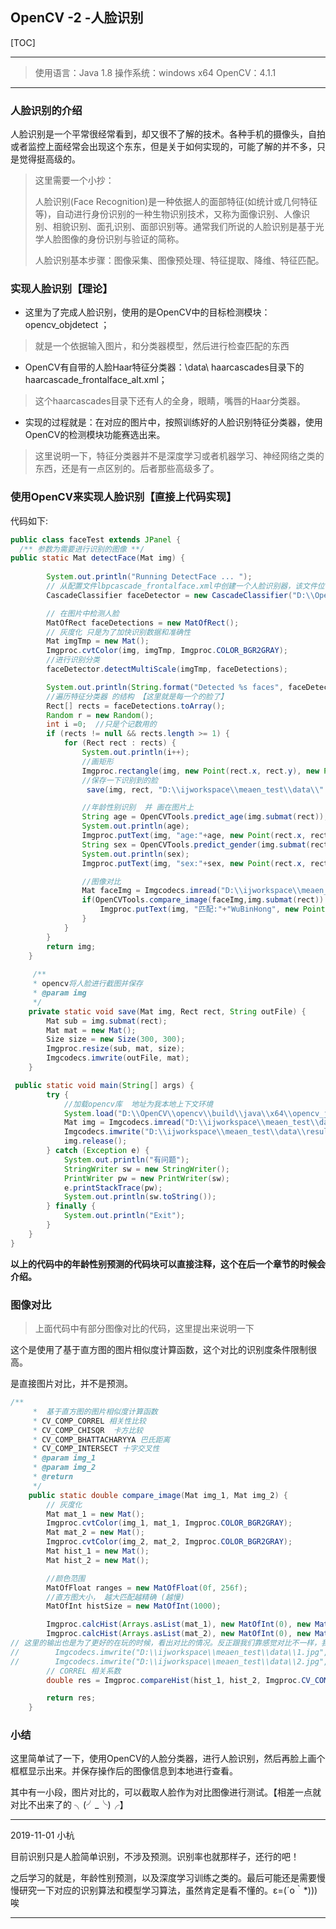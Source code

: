 ## OpenCV -2 -人脸识别

[TOC]

---

> 使用语言：Java 1.8
> 操作系统：windows x64
> OpenCV：4.1.1

---

### 人脸识别的介绍

人脸识别是一个平常很经常看到，却又很不了解的技术。各种手机的摄像头，自拍或者监控上面经常会出现这个东东，但是关于如何实现的，可能了解的并不多，只是觉得挺高级的。

> 这里需要一个小抄：
>
> 人脸识别(Face Recognition)是一种依据人的面部特征(如统计或几何特征等)，自动进行身份识别的一种生物识别技术，又称为面像识别、人像识别、相貌识别、面孔识别、面部识别等。通常我们所说的人脸识别是基于光学人脸图像的身份识别与验证的简称。
>
> 人脸识别基本步骤：图像采集、图像预处理、特征提取、降维、特征匹配。

### 实现人脸识别【理论】

* 这里为了完成人脸识别，使用的是OpenCV中的目标检测模块：opencv_objdetect ；

> 就是一个依据输入图片，和分类器模型，然后进行检查匹配的东西

* OpenCV有自带的人脸Haar特征分类器：\data\ haarcascades目录下的haarcascade_frontalface_alt.xml；

> 这个haarcascades目录下还有人的全身，眼睛，嘴唇的Haar分类器。

* 实现的过程就是：在对应的图片中，按照训练好的人脸识别特征分类器，使用OpenCV的检测模块功能赛选出来。

> 这里说明一下，特征分类器并不是深度学习或者机器学习、神经网络之类的东西，还是有一点区别的。后者那些高级多了。

### 使用OpenCV来实现人脸识别【直接上代码实现】

代码如下:

```java
public class faceTest extends JPanel {
  /** 参数为需要进行识别的图像 **/
public static Mat detectFace(Mat img) {
		
        System.out.println("Running DetectFace ... ");
        // 从配置文件lbpcascade_frontalface.xml中创建一个人脸识别器，该文件位于opencv安装目录中
        CascadeClassifier faceDetector = new CascadeClassifier("D:\\OpenCV\\opencv\\sources\\data\\haarcascades\\haarcascade_frontalface_alt.xml");

        // 在图片中检测人脸
        MatOfRect faceDetections = new MatOfRect();
        // 灰度化 只是为了加快识别数据和准确性
        Mat imgTmp = new Mat();
        Imgproc.cvtColor(img, imgTmp, Imgproc.COLOR_BGR2GRAY);
		//进行识别分类
        faceDetector.detectMultiScale(imgTmp, faceDetections);

        System.out.println(String.format("Detected %s faces", faceDetections.toArray().length));
		//遍历特征分类器 的结构 【这里就是每一个的脸了】
        Rect[] rects = faceDetections.toArray();
        Random r = new Random();
        int i =0;  //只是个记数用的
        if (rects != null && rects.length >= 1) {
            for (Rect rect : rects) {
                System.out.println(i++);
                //画矩形
                Imgproc.rectangle(img, new Point(rect.x, rect.y), new Point(rect.x + rect.width, rect.y + rect.height), new Scalar(0, 255, 0), 1);
                //保存一下识别到的脸
                 save(img, rect, "D:\\ijworkspace\\meaen_test\\data\\" + r.nextInt(2000) + ".jpg");

                //年龄性别识别  并 画在图片上
                String age = OpenCVTools.predict_age(img.submat(rect));
                System.out.println(age);
                Imgproc.putText(img, "age:"+age, new Point(rect.x, rect.y), Imgproc.FONT_HERSHEY_PLAIN,0.8, new Scalar(0, 255, 0), 1);
                String sex = OpenCVTools.predict_gender(img.submat(rect));
                System.out.println(sex);
                Imgproc.putText(img, "sex:"+sex, new Point(rect.x, rect.y+10), Imgproc.FONT_HERSHEY_PLAIN,0.8, new Scalar(0, 255, 0), 1);

                //图像对比
                Mat faceImg = Imgcodecs.imread("D:\\ijworkspace\\meaen_test\\data\\1625.jpg");
                if(OpenCVTools.compare_image(faceImg,img.submat(rect)) > 0.9 ){
                    Imgproc.putText(img, "匹配:"+"WuBinHong", new Point(rect.x, rect.y+20), Imgproc.FONT_HERSHEY_PLAIN,0.8, new Scalar(0, 255, 0), 1);
                }
            }
        }
        return img;
    }
    
     /**
     * opencv将人脸进行截图并保存
     * @param img
     */
    private static void save(Mat img, Rect rect, String outFile) {
        Mat sub = img.submat(rect);
        Mat mat = new Mat();
        Size size = new Size(300, 300);
        Imgproc.resize(sub, mat, size);
        Imgcodecs.imwrite(outFile, mat);
    }

 public static void main(String[] args) {
        try {
            //加载opencv库  地址为我本地上下文环境
            System.load("D:\\OpenCV\\opencv\\build\\java\\x64\\opencv_java411.dll");
            Mat img = Imgcodecs.imread("D:\\ijworkspace\\meaen_test\\data\\test6.jpg");
            Imgcodecs.imwrite("D:\\ijworkspace\\meaen_test\\data\\result.jpg",detectFace(img));
            img.release();
        } catch (Exception e) {
            System.out.println("有问题");
            StringWriter sw = new StringWriter();
            PrintWriter pw = new PrintWriter(sw);
            e.printStackTrace(pw);
            System.out.println(sw.toString());
        } finally {
            System.out.println("Exit");
        }
    }
}
```

**以上的代码中的年龄性别预测的代码块可以直接注释，这个在后一个章节的时候会介绍。** 

### 图像对比

> 上面代码中有部分图像对比的代码，这里提出来说明一下

这个是使用了基于直方图的图片相似度计算函数，这个对比的识别度条件限制很高。

是直接图片对比，并不是预测。

```java
/**
     *  基于直方图的图片相似度计算函数
     * CV_COMP_CORREL 相关性比较
     * CV_COMP_CHISQR  卡方比较
     * CV_COMP_BHATTACHARYYA 巴氏距离
     * CV_COMP_INTERSECT 十字交叉性
     * @param img_1
     * @param img_2
     * @return
     */
    public static double compare_image(Mat img_1, Mat img_2) {
        // 灰度化
        Mat mat_1 = new Mat();
        Imgproc.cvtColor(img_1, mat_1, Imgproc.COLOR_BGR2GRAY);
        Mat mat_2 = new Mat();
        Imgproc.cvtColor(img_2, mat_2, Imgproc.COLOR_BGR2GRAY);
        Mat hist_1 = new Mat();
        Mat hist_2 = new Mat();

        //颜色范围
        MatOfFloat ranges = new MatOfFloat(0f, 256f);
        //直方图大小， 越大匹配越精确 (越慢)
        MatOfInt histSize = new MatOfInt(1000);

        Imgproc.calcHist(Arrays.asList(mat_1), new MatOfInt(0), new Mat(), hist_1, histSize, ranges);
        Imgproc.calcHist(Arrays.asList(mat_2), new MatOfInt(0), new Mat(), hist_2, histSize, ranges);
// 这里的输出也是为了更好的在玩的时候，看出对比的情况。反正跟我们靠感觉对比不一样，我是看不懂了╮(╯_╰)╭
//        Imgcodecs.imwrite("D:\\ijworkspace\\meaen_test\\data\\1.jpg", hist_1);
//        Imgcodecs.imwrite("D:\\ijworkspace\\meaen_test\\data\\2.jpg", hist_2);
        // CORREL 相关系数
        double res = Imgproc.compareHist(hist_1, hist_2, Imgproc.CV_COMP_CORREL);

        return res;
    }
```

### 小结

这里简单试了一下，使用OpenCV的人脸分类器，进行人脸识别，然后再脸上画个框框显示出来。并保存操作后的图像信息到本地进行查看。

其中有一小段，图片对比的，可以截取人脸作为对比图像进行测试。【相差一点就对比不出来了的 ╮(╯_╰)╭】

---

2019-11-01 小杭

目前识别只是人脸简单识别，不涉及预测。识别率也就那样子，还行的吧！

之后学习的就是，年龄性别预测，以及深度学习训练之类的。最后可能还是需要慢慢研究一下对应的识别算法和模型学习算法，虽然肯定是看不懂的。ε=(´ο｀*)))唉

---

